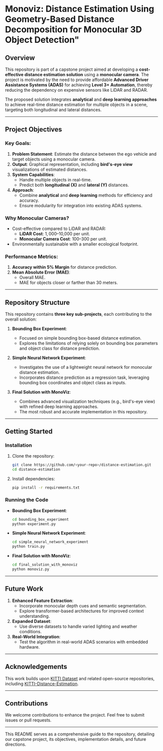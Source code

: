 # Monoviz: Distance Estimation Using Geometry-Based Distance Decomposition for Monocular 3D Object Detection"

## Overview

This repository is part of a capstone project aimed at developing a **cost-effective distance estimation solution** using a **monocular camera**. The project is motivated by the need to provide affordable **Advanced Driver Assistance Systems (ADAS)** for achieving **Level 3+ Automation**, thereby reducing the dependency on expensive sensors like LiDAR and RADAR. 

The proposed solution integrates **analytical** and **deep learning approaches** to achieve real-time distance estimation for multiple objects in a scene, targeting both longitudinal and lateral distances.

---

## Project Objectives

### Key Goals:
1. **Problem Statement**: Estimate the distance between the ego vehicle and target objects using a monocular camera.
2. **Output**: Graphical representation, including **bird's-eye view** visualizations of estimated distances.
3. **System Capabilities**:
   - Handle multiple objects in real-time.
   - Predict both **longitudinal (X)** and **lateral (Y)** distances.
4. **Approach**:
   - Combine **analytical** and **deep learning** methods for efficiency and accuracy.
   - Ensure modularity for integration into existing ADAS systems.

### Why Monocular Cameras?
- Cost-effective compared to LiDAR and RADAR:
  - **LiDAR Cost**: $1,000–$10,000 per unit.
  - **Monocular Camera Cost**: $100–$300 per unit.
- Environmentally sustainable with a smaller ecological footprint.

### Performance Metrics:
1. **Accuracy within 5% Margin** for distance prediction.
2. **Mean Absolute Error (MAE)**:
   - Overall MAE.
   - MAE for objects closer or farther than 30 meters.

---

## Repository Structure

This repository contains **three key sub-projects**, each contributing to the overall solution:

1. **Bounding Box Experiment**:
   - Focused on simple bounding box-based distance estimation.
   - Explores the limitations of relying solely on bounding box parameters and object class for distance prediction.

2. **Simple Neural Network Experiment**:
   - Investigates the use of a lightweight neural network for monocular distance estimation.
   - Incorporates distance prediction as a regression task, leveraging bounding box coordinates and object class as inputs.

3. **Final Solution with MonoViz**:
   - Combines advanced visualization techniques (e.g., bird's-eye view) with refined deep learning approaches.
   - The most robust and accurate implementation in this repository.

---

## Getting Started

### Installation
1. Clone the repository:
   ```bash
   git clone https://github.com/<your-repo>/distance-estimation.git
   cd distance-estimation
   ```
2. Install dependencies:
   ```bash
   pip install -r requirements.txt
   ```

### Running the Code
- **Bounding Box Experiment**:
   ```bash
   cd bounding_box_experiment
   python experiment.py
   ```
- **Simple Neural Network Experiment**:
   ```bash
   cd simple_neural_network_experiment
   python train.py
   ```
- **Final Solution with MonoViz**:
   ```bash
   cd final_solution_with_monoviz
   python monoviz.py
   ```

---

## Future Work

1. **Enhanced Feature Extraction**:
   - Incorporate monocular depth cues and semantic segmentation.
   - Explore transformer-based architectures for improved context understanding.
2. **Expanded Dataset**:
   - Use diverse datasets to handle varied lighting and weather conditions.
3. **Real-World Integration**:
   - Test the algorithm in real-world ADAS scenarios with embedded hardware.

---

## Acknowledgements

This work builds upon [KITTI Dataset](http://www.cvlibs.net/datasets/kitti/) and related open-source repositories, including [KITTI-Distance-Estimation](https://github.com/harshilpatel312/KITTI-distance-estimation).

---

## Contributions

We welcome contributions to enhance the project. Feel free to submit issues or pull requests.

---

This README serves as a comprehensive guide to the repository, detailing our capstone project, its objectives, implementation details, and future directions.
